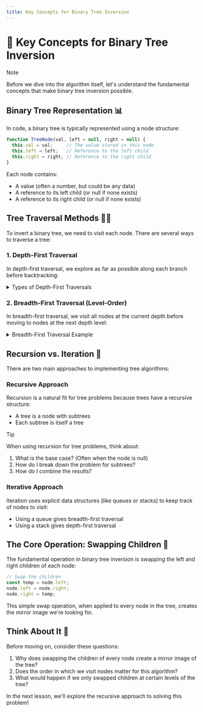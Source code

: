 ```yaml
---
title: Key Concepts for Binary Tree Inversion
---
```


# 🔑 Key Concepts for Binary Tree Inversion

> [!NOTE]
> Before we dive into the algorithm itself, let's understand the fundamental concepts that make binary tree inversion possible.

## Binary Tree Representation 📊

In code, a binary tree is typically represented using a node structure:

```javascript
function TreeNode(val, left = null, right = null) {
  this.val = val;     // The value stored in this node
  this.left = left;   // Reference to the left child
  this.right = right; // Reference to the right child
}
```

Each node contains:
- A value (often a number, but could be any data)
- A reference to its left child (or null if none exists)
- A reference to its right child (or null if none exists)

## Tree Traversal Methods 🚶‍♂️

To invert a binary tree, we need to visit each node. There are several ways to traverse a tree:

### 1. Depth-First Traversal

In depth-first traversal, we explore as far as possible along each branch before backtracking:

<details>
<summary>Types of Depth-First Traversals</summary>

- **Pre-order**: Process the current node, then left subtree, then right subtree
- **In-order**: Process the left subtree, then current node, then right subtree
- **Post-order**: Process the left subtree, then right subtree, then current node

```mermaid
graph TD;
    A[Root]-->B[Left];
    A-->C[Right];
    B-->D[Left.Left];
    B-->E[Left.Right];
    C-->F[Right.Left];
    C-->G[Right.Right];
```

Pre-order: A, B, D, E, C, F, G  
In-order: D, B, E, A, F, C, G  
Post-order: D, E, B, F, G, C, A

</details>

### 2. Breadth-First Traversal (Level-Order)

In breadth-first traversal, we visit all nodes at the current depth before moving to nodes at the next depth level:

<details>
<summary>Breadth-First Traversal Example</summary>

```mermaid
graph TD;
    A[Root: Level 0]-->B[Left: Level 1];
    A-->C[Right: Level 1];
    B-->D[Left.Left: Level 2];
    B-->E[Left.Right: Level 2];
    C-->F[Right.Left: Level 2];
    C-->G[Right.Right: Level 2];
```

Breadth-first order: A, B, C, D, E, F, G

</details>

## Recursion vs. Iteration 🔄

There are two main approaches to implementing tree algorithms:

### Recursive Approach

Recursion is a natural fit for tree problems because trees have a recursive structure:
- A tree is a node with subtrees
- Each subtree is itself a tree

> [!TIP]
> When using recursion for tree problems, think about:
> 1. What is the base case? (Often when the node is null)
> 2. How do I break down the problem for subtrees?
> 3. How do I combine the results?

### Iterative Approach

Iteration uses explicit data structures (like queues or stacks) to keep track of nodes to visit:
- Using a queue gives breadth-first traversal
- Using a stack gives depth-first traversal

## The Core Operation: Swapping Children 🔀

The fundamental operation in binary tree inversion is swapping the left and right children of each node:

```javascript
// Swap the children
const temp = node.left;
node.left = node.right;
node.right = temp;
```

This simple swap operation, when applied to every node in the tree, creates the mirror image we're looking for.

## Think About It 🤔

Before moving on, consider these questions:

1. Why does swapping the children of every node create a mirror image of the tree?
2. Does the order in which we visit nodes matter for this algorithm?
3. What would happen if we only swapped children at certain levels of the tree?

In the next lesson, we'll explore the recursive approach to solving this problem! 